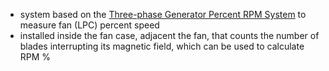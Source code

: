 - system based on the [Three-phase Generator Percent RPM System](./Three-phase%20Generator%20Percent%20RPM%20System.md) to measure fan (LPC) percent speed
- installed inside the fan case, adjacent the fan, that counts the number of blades interrupting its magnetic field, which can be used to calculate RPM %